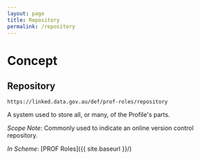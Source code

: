 ```yaml
---
layout: page
title: Repository
permalink: /repository
---
```

# Concept

## Repository

`https://linked.data.gov.au/def/prof-roles/repository`

A system used to store all, or many, of the Profile's parts.

_Scope Note_: Commonly used to indicate an online version control repository.

_In Scheme_: [PROF Roles]({{ site.baseurl }}/)
